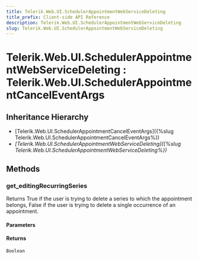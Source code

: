 ```yaml
---
title: Telerik.Web.UI.SchedulerAppointmentWebServiceDeleting
title_prefix: Client-side API Reference
description: Telerik.Web.UI.SchedulerAppointmentWebServiceDeleting
slug: Telerik.Web.UI.SchedulerAppointmentWebServiceDeleting
---
```


# Telerik.Web.UI.SchedulerAppointmentWebServiceDeleting  : Telerik.Web.UI.SchedulerAppointmentCancelEventArgs

## Inheritance Hierarchy

* [Telerik.Web.UI.SchedulerAppointmentCancelEventArgs]({%slug Telerik.Web.UI.SchedulerAppointmentCancelEventArgs%})
* *[Telerik.Web.UI.SchedulerAppointmentWebServiceDeleting]({%slug Telerik.Web.UI.SchedulerAppointmentWebServiceDeleting%})*


## Methods

### get_editingRecurringSeries

Returns True if the user is trying to delete a series to which the appointment belongs, False if the user is trying to delete a single occurrence of an appointment.

#### Parameters

#### Returns

`Boolean`

